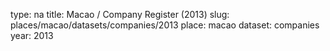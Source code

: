 type: na
title: Macao / Company Register (2013)
slug: places/macao/datasets/companies/2013
place: macao
dataset: companies
year: 2013
